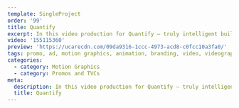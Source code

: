 ```yaml
---
template: SingleProject
order: '99'
title: Quantify
excerpt: In this video production for Quantify – truly intelligent buildings. This video takes you on a journey highlighting the features of Quantify in your home – demonstrating how proactive not reactive Quantify buildings are .
video: '155115360'
preview: 'https://ucarecdn.com/09da9316-1ccc-4973-acd8-c0fcc10a3fa0/'
tags: promo, ad, motion graphics, animation, branding, video, videography
categories:
  - category: Motion Graphics
  - category: Promos and TVCs
meta:
  description: In this video production for Quantify – truly intelligent buildings. This video takes you on a journey highlighting the features of Quantify in your home – demonstrating how proactive not reactive Quantify buildings are .
  title: Quantify
---
```

